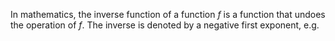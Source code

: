 In mathematics, the inverse function of a function $f$ is a function that undoes the operation of $f$. The inverse is denoted by a negative first exponent, e.g. 